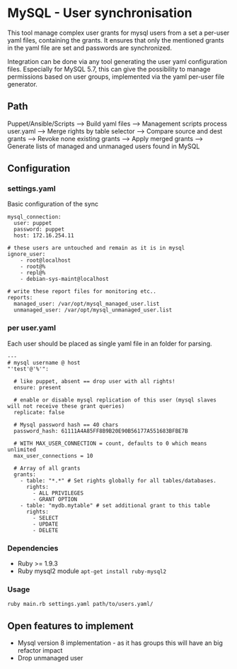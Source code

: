 MySQL - User synchronisation
============================
This tool manage complex user grants for mysql users from a set a per-user yaml files, containing the grants. It ensures that only the mentioned grants in the yaml file are set and passwords are synchronized.

Integration can be done via any tool generating the user yaml configuration files. Especially for MySQL 5.7, this can give the possibility to manage permissions based on user groups, implemented via the yaml per-user file generator.

## Path
Puppet/Ansible/Scripts --> Build yaml files --> Management scripts process user.yaml -->  Merge rights by table selector --> Compare source and dest grants --> Revoke none existing grants --> Apply merged grants --> Generate lists of managed and unmanaged users found in MySQL

## Configuration
### settings.yaml
Basic configuration of the sync

```
mysql_connection:
  user: puppet
  password: puppet
  host: 172.16.254.11

# these users are untouched and remain as it is in mysql
ignore_user:
    - root@localhost
    - root@%
    - repl@%
    - debian-sys-maint@localhost

# write these report files for monitoring etc..
reports:
  managed_user: /var/opt/mysql_managed_user.list
  unmanaged_user: /var/opt/mysql_unmanaged_user.list
```

### per user.yaml
Each user should be placed as single yaml file in an folder for parsing.

```
---
# mysql username @ host
"'test'@'%'":

  # like puppet, absent == drop user with all rights!
  ensure: present

  # enable or disable mysql replication of this user (mysql slaves will not receive these grant queries)
  replicate: false

  # Mysql password hash == 40 chars
  password_hash: 61111A4A85FF8B9B20E90B56177A551683BFBE7B

  # WITH MAX_USER_CONNECTION = count, defaults to 0 which means unlimited
  max_user_connections = 10

  # Array of all grants
  grants:
    - table: "*.*" # Set rights globally for all tables/databases.
      rights:
        - ALL PRIVILEGES
        - GRANT OPTION
    - table: "mydb.mytable" # set additional grant to this table
      rights:
        - SELECT
        - UPDATE
        - DELETE
```

### Dependencies
- Ruby >= 1.9.3
- Ruby mysql2 module `apt-get install ruby-mysql2`

### Usage
`ruby main.rb settings.yaml path/to/users.yaml/`

## Open features to implement
 - Mysql version 8 implementation - as it has groups this will have an big refactor impact
 - Drop unmanaged user
